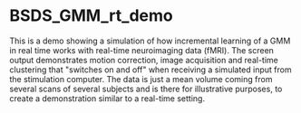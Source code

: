 # BSDS_GMM_rt_demo

This is a demo showing a simulation of how incremental learning of a GMM in real time works with real-time neuroimaging data (fMRI). The screen output demonstrates motion correction, image acquisition and real-time clustering that "switches on and off" when receiving a simulated input from the stimulation computer. The data is just a mean volume coming from several scans of several subjects and is there for illustrative purposes, to create a demonstration similar to a real-time setting. 
